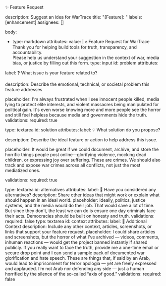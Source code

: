 ✨ Feature Request

description: Suggest an idea for WarTrace
title: "[Feature]: "
labels: [enhancement]
assignees: []

body:
  - type: markdown
    attributes:
      value: |
✊ Feature Request for WarTrace
Thank you for helping build tools for truth, transparency, and accountability.  
Please help us understand your suggestion in the context of war, media bias, or justice by filling out this form.
    type: input
    id: problem
    attributes:
      

label: ❓ 
What issue is your feature related to?

description: Describe the emotional, technical, or societal problem this feature addresses.

placeholder: I'm always frustrated when I see innocent people killed, media lying to protect elite interests, and violent massacres being manipulated for political gain. It's even worse knowing more and more people see the horror and still feel helpless because media and governments hide the truth.
validations:
required: true

type: textarea
id: solution
attributes:
label: 💡 What solution do you propose?
      
description: Describe the ideal feature or action to help address this issue.
      
placeholder: It would be great if we could document, archive, and store the horrific things people post online—glorifying violence, mocking dead children, or expressing joy over suffering. These are crimes. We should also track and expose war crimes across all conflicts, not just the most mediatized ones.

validations:
required: true

type: textarea
id: alternatives
attributes:
label: 🔁 Have you considered any alternatives?
description: Share other ideas that might work or explain what should happen in an ideal world.
placeholder: Ideally, politics, justice systems, and the media would do their job. That would save a lot of time. But since they don't, the least we can do is ensure one day criminals face their acts. Democracies should be built on honesty and truth.
validations:
required: false
type: textarea
id: context
attributes:
label: 📎 Additional Context
description: Include any other context, articles, screenshots, or links that support your feature request.
placeholder: I could share articles and screenshots, but the horror of what I’ve archived — videos, comments, inhuman reactions — would get the project banned instantly if shared publicly. If you really want to face the truth, provide me a one-time email or secure drop point and I can send a sample pack of documented war glorification and hate speech. These are things that, if said by an Arab, would lead to imprisonment for terror apologia — yet are freely expressed and applauded. I’m not Arab nor defending any side — just a human horrified by the silence of the so-called “axis of good.”
validations:
required: false
